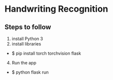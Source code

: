 # Handwriting Recognition 

## Steps to follow

1. install Python 3
2. install libraries
  - $ pip install torch torchvision flask
4. Run the app
  - $ python flask run

